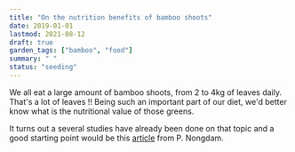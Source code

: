 ```yaml
---
title: "On the nutrition benefits of bamboo shoots"
date: 2019-01-01
lastmod: 2021-08-12
draft: true
garden_tags: ["bamboo", "food"]
summary: " "
status: "seeding"
---
```


We all eat a large amount of bamboo shoots, from 2 to 4kg of leaves daily. That's a lot of leaves !! 
Being such an important part of our diet, we'd better know what is the nutritional value of those greens.

It turns out a several studies have already been done on that topic and a good starting point would be this [article](https://www.hindawi.com/journals/isrn/2014/679073/) from P. Nongdam.